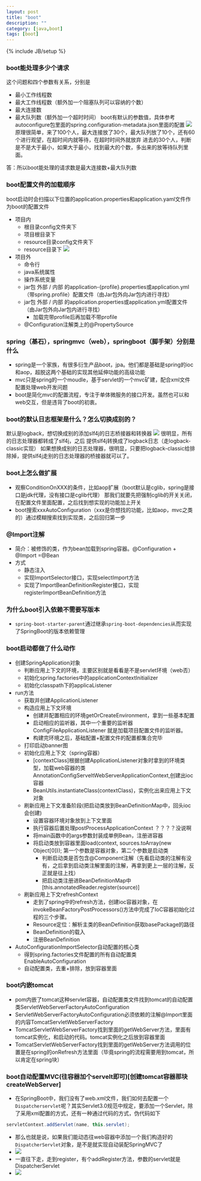 ```yaml
---
layout: post
title: "boot"
description: ""
category: [java,boot]
tags: [boot]
---
```

{% include JB/setup %}



### boot能处理多少个请求
这个问题和四个参数有关系，分别是
* 最小工作线程数
* 最大工作线程数（额外加一个阻塞队列可以容纳的个数）
* 最大连接数
* 最大队列数（额外加一个超时时间）
boot有默认的参数值，具体参考autoconfigure包里面的spring.configuration-metadata.json里面的配置
  ![](../picture/boot-qingqiushu.png)
原理很简单，来了100个人，最大连接放了30个，最大队列放了10个，还有60个进行观望，在超时间内就等待，在超时时间外就放弃
进去的30个人，判断是不是大于最小，如果大于最小，找到最大的个数，多出来的放等待队列里面。

答：所以boot能处理的请求数是最大连接数+最大队列数

### boot配置文件的加载顺序
boot启动时会扫描以下位置的application.properties和application.yaml文件作为boot的配置文件

* 项目内
  * 根目录config文件夹下
  * 项目根目录下
  * resource目录config文件夹下
  * resource目录下
  ![](../picture/boot-yamlweizhi.png)
* 项目外
  * 命令行
  * java系统属性
  * 操作系统变量
  * jar包 外部 / 内部 的application-{profile}.properties或application.yml（带spring.profile）配置文件（由Jar包外向Jar包内进行寻找）
  * jar包 外部 / 内部 的application.properties或application.yml配置文件（由Jar包外向Jar包内进行寻找）
    * 加载完带profile后再加载不带profile
  * @Configuration注解类上的@PropertySource

### spring（基石），springmvc（web），springboot（脚手架）分别是什么
* spring是一个家族，有很多衍生产品boot，jpa。他们都是基础是spring的ioc和aop，超脱这两个基础的实现其他延伸功能的高级功能
* mvc只是spring的一个moudle，基于servlet的一个mvc矿建，配合xml文件配置处理web开发问题
* boot是简化mvc的配置流程，专注于单体微服务的接口开发。虽然也可以和web交互，但是违背了boot的初衷。

### boot的默认日志框架是什么？怎么切换成别的？
默认是logback，想切换成别的添加slf4j的日志桥接器和转换器
![](../picture/boot-logback.png)
很明显，所有的日志处理器都转成了slf4j，之后 提供slf4j转换成了logback日志（走logback-classic实现）
如果想换成别的日志处理器，很明显，只要把logback-classic给排除掉，提供slf4j走别的日志处理器的桥接器就可以了。

### boot上怎么做扩展
* 观察ConditionOnXXX的条件，比如aop扩展（boot默认是cglib，spring是接口是jdk代理，没有接口是cglib代理）
那我们就要先把强制cglib的开关关闭，在配置文件里面配置，之后找到想实现的功能加上开关
* boot搜索xxxAutoConfiguration（xxx是你想找的功能，比如aop，mvc之类的）通过模糊搜索找到实现类，之后回归第一步

### @Import注解
* 简介：被修饰的类，作为bean加载到spring容器。@Configuration + @Import =@Bean
* 方式
  * 静态注入
  * 实现ImportSelector接口，实现selectImport方法
  * 实现了ImportBeanDefinitionRegister接口，实现registerImportBeanDefinition方法

### 为什么boot引入依赖不需要写版本
* `spring-boot-starter-parent`通过继承`spring-boot-dependencies`从而实现了SpringBoot的版本依赖管理

### boot启动都做了什么动作
* 创建SpringApplication对象  
  * 判断应用上下文的环境，主要区别就是看看是不是servlet环境（web否）
  * 初始化spring.factories中的applicationContextInitializer
  * 初始化classpath下的applicaListener
* run方法
  * 获取并创建ApplicationListener
  * 构造应用上下文环境
    * 创建并配置相应的环境getOrCreateEnvironment，拿到一些基本配置
    * 启动相应的监听器，其中一个重要的监听器 ConfigFileApplicationListener 就是加载项目配置文件的监听器。
    * 构建完环境之后，基础配置+配置文件的配置都集合完毕
  * 打印启动banner图  
  * 初始化应用上下文（spring容器）
    * [contextClass]根据创建ApplicationListener对象时拿到的环境类型，加载web容器的类AnnotationConfigServeltWebServerApplicationContext,创建出ioc容器
    * BeanUtils.instantiateClass(contextClass)，实例化出来应用上下文对象
  * 刷新应用上下文准备阶段(把启动类放到BeanDefinitionMap中，回头ioc会创建)
    * 设置容器环境对象放到上下文里面
    * 执行容器后置处理postProcessApplicationContext ？？？？没说啊
    * 将main函数中的args参数封装成单例Bean，注册进容器
    * 将启动类放到容器里面load(context, sources.toArray(new Object[0])); 第一个参数是容器对象，第二个参数是启动类
      * 判断启动类是否包含@Component注解（先看启动类的注解有没有，之后拿到启动类注解里面的注解，再拿到更上一层的注解，反正就是往上找）
      * 把启动类注册进BeanDefinitionMap中 [this.annotatedReader.register(source)]
  * 刷新应用上下文refreshContext
    * 走到了spring中的refresh方法，创建ioc容器对象，在invokeBeanFactoryPostProcessors()方法中完成了IoC容器初始化过程的三个步骤。
    * Resource定位：解析主类的BeanDefinition获取basePackage的路径
    * BeanDefinition的载入
    * 注册BeanDefinition
* AutoConfigurationImportSelector自动配置的核心类
  * 得到spring.factories文件配置的所有自动配置类 EnableAutoConfiguration
  * 自动配置类，去重+排除，放到容器里面

### boot内嵌tomcat
* pom内嵌了tomcat这种servlet容器，自动配置类文件找到tomcat的自动配置类ServletWebServerFactoryAutoConfiguration
* ServletWebServerFactoryAutoConfiguration必须依赖的注解@Import里面的内容TomcatServletWebServerFactory
* TomcatServletWebServerFactory找到里面的getWebServer方法，里面有tomcat实例化，和启动的代码。tomcat实例化之后放到容器里面
* TomcatServletWebServerFactory找到里面的getWebServer方法调用的位置是在spring的onRefresh方法里面（毕竟spring的流程需要用到tomcat，所以肯定在spring块）


### boot自动配置MVC(往容器加个servelt即可)[创建tomcat容器那块createWebServer]
* 在SpringBoot中，我们没有了web.xml文件，我们如何去配置一个`Dispatcherservlet`呢？其实Servlet3.0规范中规定，要添加一个Servlet，除了采用xml配置的方式，还有一种通过代码的方式，伪代码如下
```java
servletContext.addServlet(name, this.servlet);
```
* 那么也就是说，如果我们能动态往web容器中添加一个我们构造好的`DispatcherServlet`对象，是不是就实现自动装配SpringMVC了
* ![](../picture/boot-mvc.png)
* 一直往下走，走到register，有个addRegister方法，参数的servlet就是DispatcherServlet
* ![](../picture/boot-mvc1.png)